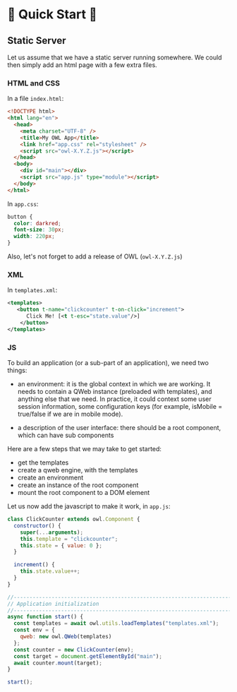 # 🦉 Quick Start 🦉

## Static Server

Let us assume that we have a static server running somewhere. We could then
simply add an html page with a few extra files.

### HTML and CSS

In a file `index.html`:

```html
<!DOCTYPE html>
<html lang="en">
  <head>
    <meta charset="UTF-8" />
    <title>My OWL App</title>
    <link href="app.css" rel="stylesheet" />
    <script src="owl-X.Y.Z.js"></script>
  </head>
  <body>
    <div id="main"></div>
    <script src="app.js" type="module"></script>
  </body>
</html>
```

In `app.css`:

```css
button {
  color: darkred;
  font-size: 30px;
  width: 220px;
}
```

Also, let's not forget to add a release of OWL (`owl-X.Y.Z.js`)

### XML

In `templates.xml`:

```xml
<templates>
   <button t-name="clickcounter" t-on-click="increment">
      Click Me! [<t t-esc="state.value"/>]
    </button>
</templates>
```

### JS

To build an application (or a sub-part of an application), we need two things:

- an environment: it is the global context in which we are working. It needs to
  contain a QWeb instance (preloaded with templates), and anything else that we
  need. In practice, it could context some user session information, some
  configuration keys (for example, isMobile = true/false if we are in mobile mode).

- a description of the user interface: there should be a root component, which can
  have sub components

Here are a few steps that we may take to get started:

- get the templates
- create a qweb engine, with the templates
- create an environment
- create an instance of the root component
- mount the root component to a DOM element

Let us now add the javascript to make it work, in `app.js`:

```javascript
class ClickCounter extends owl.Component {
  constructor() {
    super(...arguments);
    this.template = "clickcounter";
    this.state = { value: 0 };
  }

  increment() {
    this.state.value++;
  }
}

//------------------------------------------------------------------------------
// Application initialization
//------------------------------------------------------------------------------
async function start() {
  const templates = await owl.utils.loadTemplates("templates.xml");
  const env = {
    qweb: new owl.QWeb(templates)
  };
  const counter = new ClickCounter(env);
  const target = document.getElementById("main");
  await counter.mount(target);
}

start();
```
